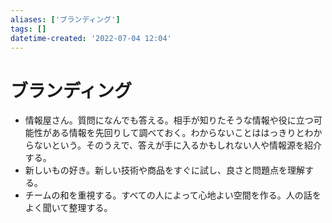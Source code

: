 ```yaml
---
aliases: ['ブランディング']
tags: []
datetime-created: '2022-07-04 12:04'
---
```


# ブランディング
- 情報屋さん。質問になんでも答える。相手が知りたそうな情報や役に立つ可能性がある情報を先回りして調べておく。わからないことははっきりとわからないという。そのうえで、答えが手に入るかもしれない人や情報源を紹介する。
- 新しいもの好き。新しい技術や商品をすぐに試し、良さと問題点を理解する。
- チームの和を重視する。すべての人によって心地よい空間を作る。人の話をよく聞いて整理する。